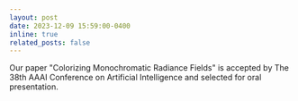 ```yaml
---
layout: post
date: 2023-12-09 15:59:00-0400
inline: true
related_posts: false
---
```


Our paper "Colorizing Monochromatic Radiance Fields" is accepted by The 38th AAAI Conference on Artificial Intelligence and selected for oral presentation.